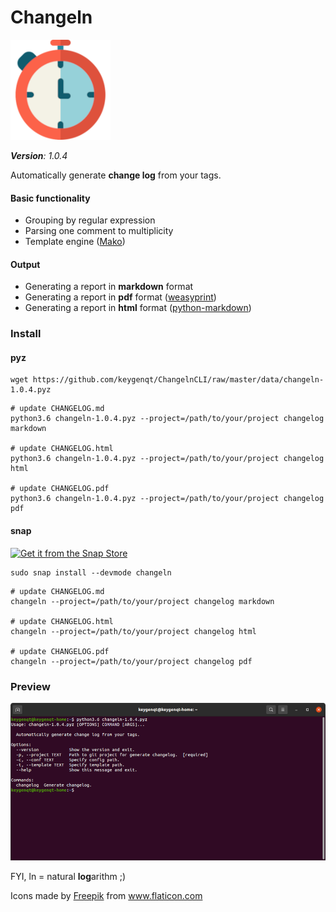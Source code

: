Changeln
===================

![picture](data/chronometer-160.png)

***Version**: 1.0.4*

Automatically generate **change log** from your tags.

#### Basic functionality
* Grouping by regular expression
* Parsing one comment to multiplicity
* Template engine ([Mako](https://www.makotemplates.org/))
  
#### Output
* Generating a report in **markdown** format 
* Generating a report in **pdf** format ([weasyprint](https://weasyprint.readthedocs.io/en/stable/index.html))
* Generating a report in **html** format ([python-markdown](https://python-markdown.github.io/))


### Install

#### pyz

```shell
wget https://github.com/keygenqt/ChangelnCLI/raw/master/data/changeln-1.0.4.pyz
```
```shell
# update CHANGELOG.md
python3.6 changeln-1.0.4.pyz --project=/path/to/your/project changelog markdown

# update CHANGELOG.html
python3.6 changeln-1.0.4.pyz --project=/path/to/your/project changelog html

# update CHANGELOG.pdf
python3.6 changeln-1.0.4.pyz --project=/path/to/your/project changelog pdf
```

#### snap

[![Get it from the Snap Store](https://snapcraft.io/static/images/badges/en/snap-store-black.svg)](https://snapcraft.io/changeln)

```shell
sudo snap install --devmode changeln
```

```shell
# update CHANGELOG.md
changeln --project=/path/to/your/project changelog markdown

# update CHANGELOG.html
changeln --project=/path/to/your/project changelog html

# update CHANGELOG.pdf
changeln --project=/path/to/your/project changelog pdf
```

### Preview

![picture](data/preview.png)

FYI, ln	= natural **log**arithm ;)

<div>Icons made by <a href="https://www.freepik.com" title="Freepik">Freepik</a> from <a href="https://www.flaticon.com/" title="Flaticon">www.flaticon.com</a></div>